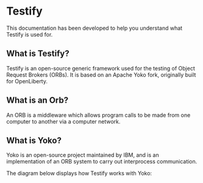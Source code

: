 # Testify

This documentation has been developed to help you understand what Testify is used for.

## What is Testify?

Testify is an open-source generic framework used for the testing of Object Request Brokers (ORBs). It is based on an Apache Yoko fork, originally built for OpenLiberty. 

## What is an Orb?

An ORB is a middleware which allows program calls to be made from one computer to another via a computer network. 

## What is Yoko?

Yoko is an open-source project maintained by IBM, and is an implementation of an ORB system to carry out interprocess communication. 

The diagram below displays how Testify works with Yoko: